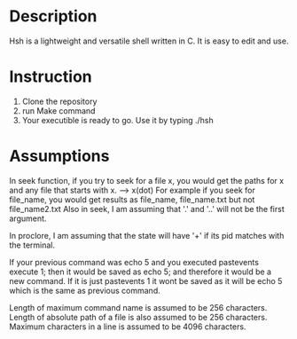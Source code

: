# Description

Hsh is a lightweight and versatile shell written in C. It is easy to edit and use.

# Instruction

1) Clone the repository
2) run Make command
3) Your executible is ready to go. Use it by typing ./hsh

# Assumptions

In seek function, if you try to seek for a file x, you would get the paths for x and any
file that starts with x. --> x(dot)
For example if you seek for file_name, you would get results as file_name, file_name.txt but not
file_name2.txt
Also in seek, I am assuming that '.' and '..' will not be the first argument.

In proclore, I am assuming that the state will have '+' if its pid matches with the terminal.

If your previous command was echo 5 and you executed pastevents execute 1; then it would be saved as echo 5; and therefore it would be a new command. If it is just pastevents 1 it wont be saved as it will be echo 5 which is the same as previous command.

Length of maximum command name is assumed to be 256 characters.
Length of absolute path of a file is also assumed to be 256 characters.
Maximum characters in a line is assumed to be 4096 characters.
